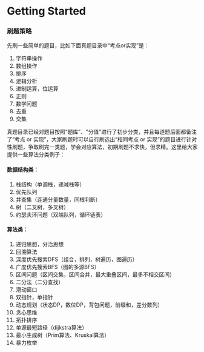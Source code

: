 # Getting Started

### 刷题策略

先刷一些简单的题目，比如下面真题目录中“考点or实现”是：

1. 字符串操作
2. 数组操作
3. 排序
4. 逻辑分析
5. 进制运算，位运算
6. 正则
7. 数学问题
8. 去重
9. 交集

真题目录已经对题目按照“题库”、"分值"进行了初步分类，并且每道题后面都备注了“考点 or 实现”，大家刷题时可以自行刷选出“相同考点 or 实现”的题目进行针对性刷题，争取刷完一类题，学会对应算法，初期刷题不求快，但求精。这里给大家提供一些算法分类例子：

#### 数据结构类：
1. 栈结构（单调栈，递减栈等）
2. 优先队列
3. 并查集（连通分量数量，同根判断）
4. 树（二叉树，多叉树）
5. 约瑟夫环问题（双端队列，循环链表）

#### 算法类：
1. 递归思想，分治思想
2. 回溯算法
3. 深度优先搜索DFS（组合，排列，树遍历，图遍历）
4. 广度优先搜索BFS（图的多源BFS）
5. 区间问题（区间交集，区间合并，最大重叠区间，最多不相交区间）
6. 二分法（二分查找）
7. 滑动窗口
8. 双指针，单指针
9. 动态规划（状态DP，数位DP，背包问题，前缀和，差分数列）
10. 贪心思维
11. 拓扑排序
12. 单源最短路径（dijkstra算法）
13. 最小生成树（Prim算法、Kruskal算法）
14. 暴力枚举